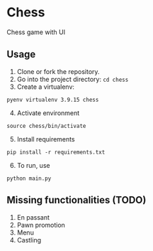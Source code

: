 # Chess

Chess game with UI

## Usage
1. Clone or fork the repository.
2. Go into the project directory: `cd chess`
3. Create a virtualenv:
```
pyenv virtualenv 3.9.15 chess
```
4. Activate environment
```
source chess/bin/activate
```
5. Install requirements
```
pip install -r requirements.txt
```
6. To run, use
```
python main.py
```


## Missing functionalities (TODO)
1. En passant
2. Pawn promotion
4. Menu
5. Castling
